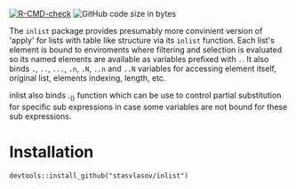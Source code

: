 [![R-CMD-check](https://github.com/stasvlasov/inlist/workflows/R-CMD-check/badge.svg)](https://github.com/stasvlasov/inlist/actions)
![GitHub code size in bytes](https://img.shields.io/github/languages/code-size/stasvlasov/inlist)

The `inlist` package provides presumably more convinient version of 'apply' for lists with table like structure via its `inlist` function. Each list's element is bound to enviroments where filtering and selection is evaluated so its named elements are available as variables prefixed with `.`. It also binds `.`, `..`, `...`, `.n`, `.N`, `..n` and `..N` variables for accessing element itself, original list, elements indexing, length, etc.

inlist also binds .<sub>()</sub> function which can be use to control partial substitution for specific sub expressions in case some variables are not bound for these sub expressions.


# Installation

    devtools::install_github("stasvlasov/inlist")

